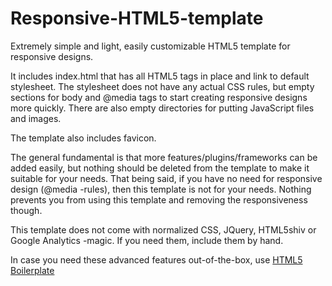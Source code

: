 Responsive-HTML5-template
=========================

Extremely simple and light, easily customizable HTML5 template for responsive designs.

It includes index.html that has all HTML5 tags in place and link to default stylesheet. The stylesheet does
not have any actual CSS rules, but empty sections for body and @media tags to start creating responsive designs
more quickly. There are also empty directories for putting JavaScript files and images.

The template also includes favicon.

The general fundamental is that more features/plugins/frameworks can be added easily, but nothing should be deleted
from the template to make it suitable for your needs. That being said, if you have no need for responsive design
(@media -rules), then this template is not for your needs. Nothing prevents you from using this template and
removing the responsiveness though.

This template does not come with normalized CSS, JQuery, HTML5shiv or Google Analytics -magic. If you need them,
include them by hand.

In case you need these advanced features out-of-the-box, use <a href="http://html5boilerplate.com/">HTML5 Boilerplate</a>
